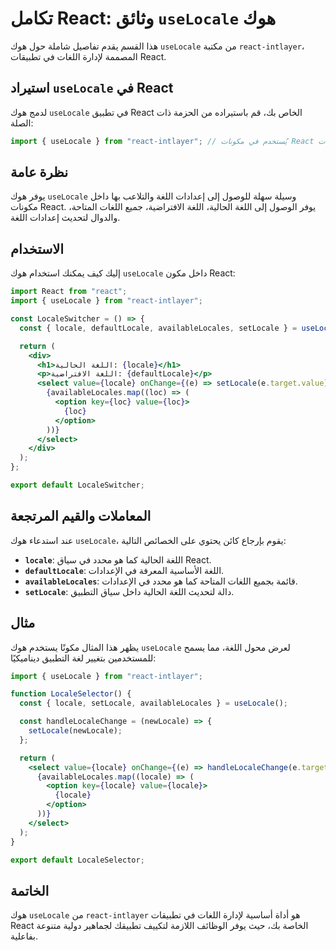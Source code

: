 # تكامل React: وثائق `useLocale` هوك

هذا القسم يقدم تفاصيل شاملة حول هوك `useLocale` من مكتبة `react-intlayer`، المصممة لإدارة اللغات في تطبيقات React.

## استيراد `useLocale` في React

لدمج هوك `useLocale` في تطبيق React الخاص بك، قم باستيراده من الحزمة ذات الصلة:

```javascript
import { useLocale } from "react-intlayer"; // يُستخدم في مكونات React لإدارة اللغات
```

## نظرة عامة

يوفر هوك `useLocale` وسيلة سهلة للوصول إلى إعدادات اللغة والتلاعب بها داخل مكونات React. يوفر الوصول إلى اللغة الحالية، اللغة الافتراضية، جميع اللغات المتاحة، والدوال لتحديث إعدادات اللغة.

## الاستخدام

إليك كيف يمكنك استخدام هوك `useLocale` داخل مكون React:

```jsx
import React from "react";
import { useLocale } from "react-intlayer";

const LocaleSwitcher = () => {
  const { locale, defaultLocale, availableLocales, setLocale } = useLocale();

  return (
    <div>
      <h1>اللغة الحالية: {locale}</h1>
      <p>اللغة الافتراضية: {defaultLocale}</p>
      <select value={locale} onChange={(e) => setLocale(e.target.value)}>
        {availableLocales.map((loc) => (
          <option key={loc} value={loc}>
            {loc}
          </option>
        ))}
      </select>
    </div>
  );
};

export default LocaleSwitcher;
```

## المعاملات والقيم المرتجعة

عند استدعاء هوك `useLocale`، يقوم بإرجاع كائن يحتوي على الخصائص التالية:

- **`locale`**: اللغة الحالية كما هو محدد في سياق React.
- **`defaultLocale`**: اللغة الأساسية المعرفة في الإعدادات.
- **`availableLocales`**: قائمة بجميع اللغات المتاحة كما هو محدد في الإعدادات.
- **`setLocale`**: دالة لتحديث اللغة الحالية داخل سياق التطبيق.

## مثال

يظهر هذا المثال مكونًا يستخدم هوك `useLocale` لعرض محول اللغة، مما يسمح للمستخدمين بتغيير لغة التطبيق ديناميكيًا:

```jsx
import { useLocale } from "react-intlayer";

function LocaleSelector() {
  const { locale, setLocale, availableLocales } = useLocale();

  const handleLocaleChange = (newLocale) => {
    setLocale(newLocale);
  };

  return (
    <select value={locale} onChange={(e) => handleLocaleChange(e.target.value)}>
      {availableLocales.map((locale) => (
        <option key={locale} value={locale}>
          {locale}
        </option>
      ))}
    </select>
  );
}

export default LocaleSelector;
```

## الخاتمة

هوك `useLocale` من `react-intlayer` هو أداة أساسية لإدارة اللغات في تطبيقات React الخاصة بك، حيث يوفر الوظائف اللازمة لتكييف تطبيقك لجماهير دولية متنوعة بفاعلية.
